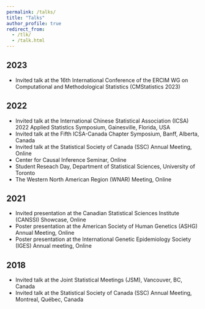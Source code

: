 ```yaml
---
permalink: /talks/
title: "Talks"
author_profile: true
redirect_from: 
  - /tlk/
  - /talk.html
---
```


2023
------

* Invited talk at the 16th International Conference of the ERCIM WG on Computational and Methodological Statistics (CMStatistics 2023) 
      
2022
------   
* Invited talk at the International Chinese Statistical Association (ICSA) 2022 Applied Statistics Symposium, Gainesville, Florida, USA 
* Invited talk at the Fifth ICSA-Canada Chapter Symposium, Banff, Alberta, Canada
* Invited talk at the Statistical Society of Canada (SSC) Annual Meeting, Online
* Center for Causal Inference Seminar, Online
* Student Reseach Day, Department of Statistical Sciences, University of Toronto
* The Western North American Region (WNAR) Meeting, Online

2021 
------ 
* Invited presentation at the Canadian Statistical Sciences Institute (CANSSI) Showcase, Online 
* Poster presentation at the American Society of Human Genetics (ASHG) Annual Meeting, Online 
* Poster presentation at the International Genetic Epidemiology Society (IGES) Annual meeting, Online

2018
------ 
* Invited talk at the Joint Statistical Meetings (JSM), Vancouver, BC, Canada 
* Invited talk at the Statistical Society of Canada (SSC) Annual Meeting, Montreal, Québec, Canada
 


         
